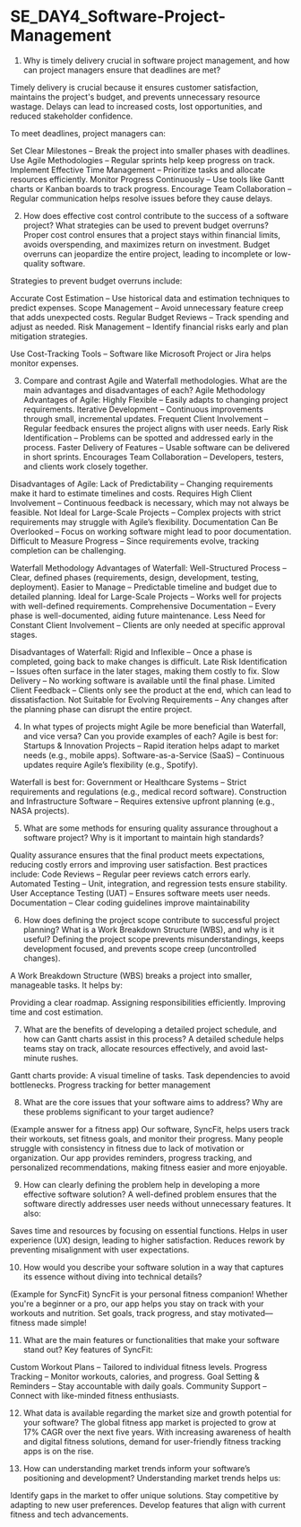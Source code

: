 
# SE_DAY4_Software-Project-Management

1. Why is timely delivery crucial in software project management, and how can project managers ensure that deadlines are met?

Timely delivery is crucial because it ensures customer satisfaction, maintains the project's budget, and prevents unnecessary resource wastage. Delays can lead to increased costs, lost opportunities, and reduced stakeholder confidence.

To meet deadlines, project managers can:

Set Clear Milestones – Break the project into smaller phases with deadlines.
Use Agile Methodologies – Regular sprints help keep progress on track.
Implement Effective Time Management – Prioritize tasks and allocate resources efficiently.
Monitor Progress Continuously – Use tools like Gantt charts or Kanban boards to track progress.
Encourage Team Collaboration – Regular communication helps resolve issues before they cause delays.

2. How does effective cost control contribute to the success of a software project? What strategies can be used to prevent budget overruns?
Proper cost control ensures that a project stays within financial limits, avoids overspending, and maximizes return on investment. Budget overruns can jeopardize the entire project, leading to incomplete or low-quality software.

Strategies to prevent budget overruns include:

Accurate Cost Estimation – Use historical data and estimation techniques to predict expenses.
Scope Management – Avoid unnecessary feature creep that adds unexpected costs.
Regular Budget Reviews – Track spending and adjust as needed.
Risk Management – Identify financial risks early and plan mitigation strategies.

Use Cost-Tracking Tools – Software like Microsoft Project or Jira helps monitor expenses.   

3. Compare and contrast Agile and Waterfall methodologies. What are the main advantages and disadvantages of each?
	Agile Methodology
Advantages of Agile:
Highly Flexible – Easily adapts to changing project requirements.
Iterative Development – Continuous improvements through small, incremental updates.
Frequent Client Involvement – Regular feedback ensures the project aligns with user needs.
Early Risk Identification – Problems can be spotted and addressed early in the process.
Faster Delivery of Features – Usable software can be delivered in short sprints.
Encourages Team Collaboration – Developers, testers, and clients work closely together.

 Disadvantages of Agile:
Lack of Predictability – Changing requirements make it hard to estimate timelines and costs.
Requires High Client Involvement – Continuous feedback is necessary, which may not always be feasible.
Not Ideal for Large-Scale Projects – Complex projects with strict requirements may struggle with Agile’s flexibility.
Documentation Can Be Overlooked – Focus on working software might lead to poor documentation.
Difficult to Measure Progress – Since requirements evolve, tracking completion can be challenging.

Waterfall Methodology
Advantages of Waterfall:
Well-Structured Process – Clear, defined phases (requirements, design, development, testing, deployment).
Easier to Manage – Predictable timeline and budget due to detailed planning.
Ideal for Large-Scale Projects – Works well for projects with well-defined requirements.
Comprehensive Documentation – Every phase is well-documented, aiding future maintenance.
Less Need for Constant Client Involvement – Clients are only needed at specific approval stages.

Disadvantages of Waterfall:
Rigid and Inflexible – Once a phase is completed, going back to make changes is difficult.
Late Risk Identification – Issues often surface in the later stages, making them costly to fix.
Slow Delivery – No working software is available until the final phase.
Limited Client Feedback – Clients only see the product at the end, which can lead to dissatisfaction.
Not Suitable for Evolving Requirements – Any changes after the planning phase can disrupt the entire project.

4. In what types of projects might Agile be more beneficial than Waterfall, and vice versa? Can you provide examples of each?
Agile is best for:
Startups & Innovation Projects – Rapid iteration helps adapt to market needs (e.g., mobile apps).
Software-as-a-Service (SaaS) – Continuous updates require Agile’s flexibility (e.g., Spotify).

Waterfall is best for:
Government or Healthcare Systems – Strict requirements and regulations (e.g., medical record software).
Construction and Infrastructure Software – Requires extensive upfront planning (e.g., NASA projects).

5. What are some methods for ensuring quality assurance throughout a software project? Why is it important to maintain high standards?

Quality assurance ensures that the final product meets expectations, reducing costly errors and improving user satisfaction.
Best practices include:
Code Reviews – Regular peer reviews catch errors early.
Automated Testing – Unit, integration, and regression tests ensure stability.
User Acceptance Testing (UAT) – Ensures software meets user needs.
Documentation – Clear coding guidelines improve maintainability
   
6. How does defining the project scope contribute to successful project planning? What is a Work Breakdown Structure (WBS), and why is it useful?
Defining the project scope prevents misunderstandings, keeps development focused, and prevents scope creep (uncontrolled changes).

A Work Breakdown Structure (WBS) breaks a project into smaller, manageable tasks. It helps by:

Providing a clear roadmap.
Assigning responsibilities efficiently.
Improving time and cost estimation.

7. What are the benefits of developing a detailed project schedule, and how can Gantt charts assist in this process?
A detailed schedule helps teams stay on track, allocate resources effectively, and avoid last-minute rushes.

Gantt charts provide:
A visual timeline of tasks.
Task dependencies to avoid bottlenecks.
Progress tracking for better management

8. What are the core issues that your software aims to address? Why are these problems significant to your target audience?
   
(Example answer for a fitness app)
Our software, SyncFit, helps users track their workouts, set fitness goals, and monitor their progress. Many people struggle with consistency in fitness due to lack of motivation or organization. Our app provides reminders, progress tracking, and personalized recommendations, making fitness easier and more enjoyable.

9. How can clearly defining the problem help in developing a more effective software solution?
A well-defined problem ensures that the software directly addresses user needs without unnecessary features. It also:

Saves time and resources by focusing on essential functions.
Helps in user experience (UX) design, leading to higher satisfaction.
Reduces rework by preventing misalignment with user expectations.

10. How would you describe your software solution in a way that captures its essence without diving into technical details?

(Example for SyncFit)
SyncFit is your personal fitness companion! Whether you're a beginner or a pro, our app helps you stay on track with your workouts and nutrition. Set goals, track progress, and stay motivated—fitness made simple!

 11. What are the main features or functionalities that make your software stand out?
Key features of SyncFit:

Custom Workout Plans – Tailored to individual fitness levels.
Progress Tracking – Monitor workouts, calories, and progress.
Goal Setting & Reminders – Stay accountable with daily goals.
Community Support – Connect with like-minded fitness enthusiasts.

12. What data is available regarding the market size and growth potential for your software?
The global fitness app market is projected to grow at 17% CAGR over the next five years. With increasing awareness of health and digital fitness solutions, demand for user-friendly fitness tracking apps is on the rise.

13. How can understanding market trends inform your software’s positioning and development?
Understanding market trends helps us:

Identify gaps in the market to offer unique solutions.
Stay competitive by adapting to new user preferences.
Develop features that align with current fitness and tech advancements.


